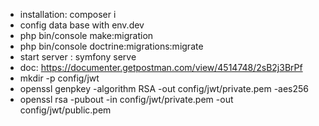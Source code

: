 - installation: composer i
- config data base with env.dev
- php bin/console make:migration
- php bin/console doctrine:migrations:migrate
- start server :  symfony serve
- doc: https://documenter.getpostman.com/view/4514748/2sB2j3BrPf
- mkdir -p config/jwt
-  openssl genpkey -algorithm RSA -out config/jwt/private.pem -aes256
-  openssl rsa -pubout -in config/jwt/private.pem -out config/jwt/public.pem


